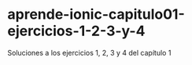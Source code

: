 # aprende-ionic-capitulo01-ejercicios-1-2-3-y-4
Soluciones a los ejercicios 1, 2, 3 y 4 del capítulo 1
